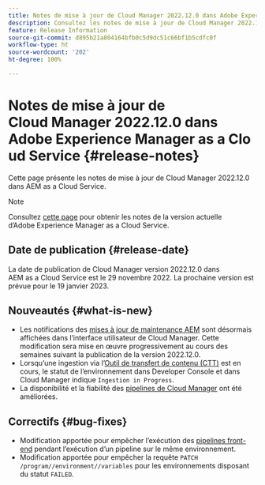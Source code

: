 ```yaml
---
title: Notes de mise à jour de Cloud Manager 2022.12.0 dans Adobe Experience Manager as a Cloud Service
description: Consultez les notes de mise à jour de Cloud Manager 2022.12.0 dans AEM as a Cloud Service.
feature: Release Information
source-git-commit: d895b21a804164bfb0c5d9dc51c66bf1b5cdfc0f
workflow-type: ht
source-wordcount: '202'
ht-degree: 100%

---
```



# Notes de mise à jour de Cloud Manager 2022.12.0 dans Adobe Experience Manager as a Cloud Service {#release-notes}

Cette page présente les notes de mise à jour de Cloud Manager 2022.12.0 dans AEM as a Cloud Service.

>[!NOTE]
>
>Consultez [cette page](/help/release-notes/release-notes-cloud/release-notes-current.md) pour obtenir les notes de la version actuelle d’Adobe Experience Manager as a Cloud Service.

## Date de publication {#release-date}

La date de publication de Cloud Manager version 2022.12.0 dans AEM as a Cloud Service est le 29 novembre 2022. La prochaine version est prévue pour le 19 janvier 2023.

## Nouveautés {#what-is-new}

* Les notifications des [mises à jour de maintenance AEM](/help/overview/what-is-new-and-different.md#aem-updates) sont désormais affichées dans l’interface utilisateur de Cloud Manager. Cette modification sera mise en œuvre progressivement au cours des semaines suivant la publication de la version 2022.12.0.
* Lorsqu’une ingestion via l’[Outil de transfert de contenu (CTT)](/help/journey-migration/content-transfer-tool/using-content-transfer-tool/overview-content-transfer-tool.md) est en cours, le statut de l’environnement dans Developer Console et dans Cloud Manager indique `Ingestion in Progress`.
* La disponibilité et la fiabilité des [pipelines de Cloud Manager](/help/implementing/cloud-manager/configuring-pipelines/introduction-ci-cd-pipelines.md) ont été améliorées.

## Correctifs {#bug-fixes}

* Modification apportée pour empêcher l’exécution des [pipelines front-end](/help/implementing/cloud-manager/configuring-pipelines/introduction-ci-cd-pipelines.md#front-end) pendant l’exécution d’un pipeline sur le même environnement.
* Modification apportée pour empêcher la requête `PATCH /program//environment//variables` pour les environnements disposant du statut `FAILED`.

